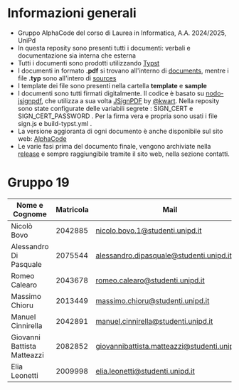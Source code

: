 # Informazioni generali
- Gruppo AlphaCode del corso di Laurea in Informatica, A.A. 2024/2025, UniPd
- In questa reposity sono presenti tutti i documenti: verbali e documentazione sia interna che esterna
- Tutti i documenti sono prodotti utilizzando [Typst](https://typst.app/)
- I documenti in formato **.pdf** si trovano all'interno di [documents](https://github.com/AlphaCodeSWE/AlphaCode-docs-file/tree/main/documents), mentre i file **.typ** sono all'intero di [sources](https://github.com/AlphaCodeSWE/AlphaCode-docs-file/tree/main/sources)
- I template dei file sono presenti nella cartella **template** e **sample**
- I documenti sono tutti firmati digitalmente. Il codice è basato su [nodo-jsignpdf](https://github.com/deltazero-cz/node-jsignpdf), che utilizza a sua volta [JSignPDF](https://github.com/intoolswetrust/jsignpdf) by [@kwart](https://github.com/kwart/). Nella reposity sono state configurate delle variabili segrete : SIGN_CERT e SIGN_CERT_PASSWORD . Per la firma vera e propria sono usati i file sign.js e build-typst.yml .
- La versione aggioranta di ogni documento è anche disponibile sul sito web: [AlphaCode](https://alphacodeswe.github.io/AlphaCode-sito/)
- Le varie fasi prima del documento finale, vengono archiviate nella [release](https://github.com/AlphaCodeSWE/AlphaCode-docs-file/releases) e sempre raggiungibile tramite il sito web, nella sezione contatti.
# Gruppo 19
| Nome e Cognome | Matricola  | Mail   |
|-----------|-------------|-------------|
| Nicolò Bovo    | 2042885 | nicolo.bovo.1@studenti.unipd.it      |
|Alessandro Di Pasquale   | 2075544 | alessandro.dipasquale@studenti.unipd.it    |
| Romeo Calearo   | 2043678 | romeo.calearo@studenti.unipd.it     |
| Massimo Chioru  | 2013449| massimo.chioru@studenti.unipd.it     |
| Manuel Cinnirella  |2042891 | manuel.cinnirella@studenti.unipd.it    |
| Giovanni Battista Matteazzi    | 2082852 |giovannibattista.matteazzi@studenti.unipd.it     |
| Elia Leonetti  |2009998| elia.leonetti@studenti.unipd.it    |




